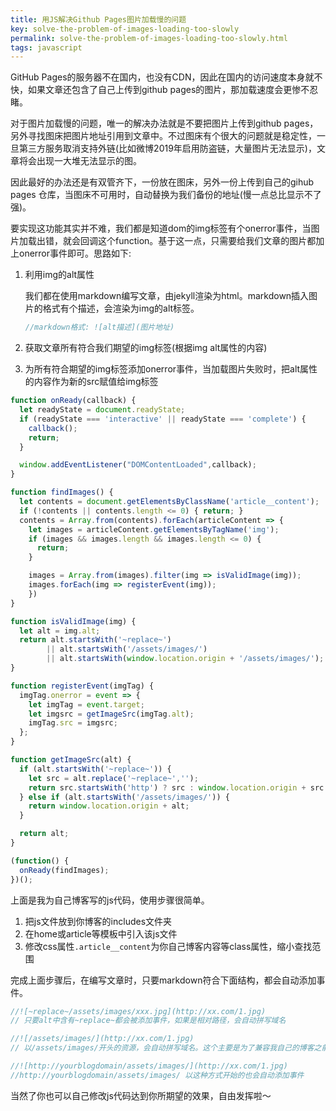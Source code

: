 ```yaml
---
title: 用JS解决Github Pages图片加载慢的问题
key: solve-the-problem-of-images-loading-too-slowly
permalink: solve-the-problem-of-images-loading-too-slowly.html
tags: javascript
---
```

GitHub Pages的服务器不在国内，也没有CDN，因此在国内的访问速度本身就不快，如果文章还包含了自己上传到github pages的图片，那加载速度会更惨不忍睹。

对于图片加载慢的问题，唯一的解决办法就是不要把图片上传到github pages，另外寻找图床把图片地址引用到文章中。不过图床有个很大的问题就是稳定性，一旦第三方服务取消支持外链(比如微博2019年启用防盗链，大量图片无法显示)，文章将会出现一大堆无法显示的图。

因此最好的办法还是有双管齐下，一份放在图床，另外一份上传到自己的gihub pages 仓库，当图床不可用时，自动替换为我们备份的地址(慢一点总比显示不了强)。

要实现这功能其实并不难，我们都是知道dom的img标签有个onerror事件，当图片加载出错，就会回调这个function。基于这一点，只需要给我们文章的图片都加上onerror事件即可。思路如下:
<!--more-->
1. 利用img的alt属性

   我们都在使用markdown编写文章，由jekyll渲染为html。markdown插入图片的格式有个描述，会渲染为img的alt标签。

   ```javascript
   //markdown格式: ![alt描述](图片地址)
   ```

2. 获取文章所有符合我们期望的img标签(根据img alt属性的内容)
3. 为所有符合期望的img标签添加onerror事件，当加载图片失败时，把alt属性的内容作为新的src赋值给img标签

```javascript
function onReady(callback) {
  let readyState = document.readyState;
  if (readyState === 'interactive' || readyState === 'complete') {
    callback();
    return;
  }

  window.addEventListener("DOMContentLoaded",callback);
}

function findImages() {
  let contents = document.getElementsByClassName('article__content');
  if (!contents || contents.length <= 0) { return; }
  contents = Array.from(contents).forEach(articleContent => {
    let images = articleContent.getElementsByTagName('img');
    if (images && images.length && images.length <= 0) {
      return;
    }

    images = Array.from(images).filter(img => isValidImage(img));
    images.forEach(img => registerEvent(img));
    })
}

function isValidImage(img) {
  let alt = img.alt;
  return alt.startsWith('~replace~') 
        || alt.startsWith('/assets/images/') 
        || alt.startsWith(window.location.origin + '/assets/images/');
}

function registerEvent(imgTag) {
  imgTag.onerror = event => {
    let imgTag = event.target;
    let imgsrc = getImageSrc(imgTag.alt);
    imgTag.src = imgsrc;
  };
}

function getImageSrc(alt) {
  if (alt.startsWith('~replace~')) {
    let src = alt.replace('~replace~','');
    return src.startsWith('http') ? src : window.location.origin + src
  } else if (alt.startsWith('/assets/images/')) {
    return window.location.origin + alt;
  }

  return alt;
}

(function() {
  onReady(findImages);
})();
```

上面是我为自己博客写的js代码，使用步骤很简单。

1. 把js文件放到你博客的includes文件夹
2. 在home或article等模板中引入该js文件
3. 修改css属性`.article__content`为你自己博客内容等class属性，缩小查找范围

完成上面步骤后，在编写文章时，只要markdown符合下面结构，都会自动添加事件。

```javascript
//![~replace~/assets/images/xxx.jpg](http://xx.com/1.jpg)
// 只要alt中含有~replace~都会被添加事件，如果是相对路径，会自动拼写域名

//![/assets/images/](http://xx.com/1.jpg)
// 以/assets/images/开头的资源，会自动拼写域名。这个主要是为了兼容我自己的博客之前的数据

//![http://yourblogdomain/assets/images/](http://xx.com/1.jpg)
//http://yourblogdomain/assets/images/ 以这种方式开始的也会自动添加事件
```

当然了你也可以自己修改js代码达到你所期望的效果，自由发挥啦～